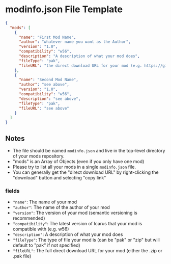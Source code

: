 # modinfo.json File Template

```json
{
  "mods": [
    {
      "name": "First Mod Name",
      "author": "whatever name you want as the Author",
      "version": "1.0",
      "compatibility": "w56",
      "description": "A description of what your mod does",
      "fileType": "pak",
      "fileURL": "the direct download URL for your mod (e.g. https://github.com/your-repo/Icarus-Mods/raw/your-branch/your-mod_P.pak)"
    },
    {
      "name": "Second Mod Name",
      "author": "see above",
      "version": "1.0",
      "compatibility": "w56",
      "description": "see above",
      "fileType": "pak",
      "fileURL": "see above"
    }
  ]
}
```

## Notes

- The file should be named `modinfo.json` and live in the top-level directory of your mods repository.
- "mods" is an Array of Objects (even if you only have one mod)
- Please try to list all your mods in a single `modinfo.json` file.
- You can generally get the "direct download URL" by right-clicking the "download" button and selecting "copy link"

### fields

- `"name"`: The name of your mod
- `"author"`: The name of the author of your mod
- `"version"`: The version of your mod (semantic versioning is recommended)
- `"compatibility"`: The latest version of Icarus that your mod is compatible with (e.g. w56)
- `"description"`: A description of what your mod does
- `"fileType"`: The type of file your mod is (can be "pak" or "zip" but will default to "pak" if not specified)
- `"fileURL"`: The full direct download URL for your mod (either the .zip or .pak file)
